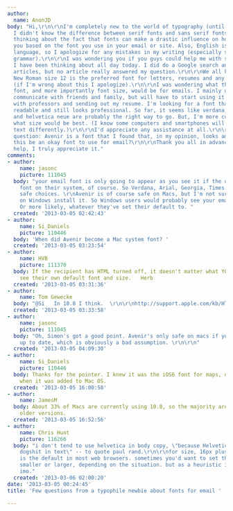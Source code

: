 ```yaml
---
author:
  name: AnonJD
body: "Hi,\r\n\r\nI'm completely new to the world of typography (until this weekend
  I didn't know the difference between serif fonts and sans serif fonts), and after
  thinking about the fact that fonts can make a drastic influence on how someone perceives
  you based on the font you use in your email or site. Also, English is not my first
  language, so I apologize for any mistakes in my writing (especially spelling and
  grammar).\r\n\r\nI was wondering you if you guys could help me with something that
  I have been thinking about all day today. I did do a Google search and read many
  articles, but no article really answered my question.\r\n\r\nWe all know that Times
  New Roman size 12 is the preferred font for letters, resumes and any serious communication
  (if I'm wrong about this I apologize).\r\n\r\nI was wondering what the equivalent
  font, and more importantly font size, would be for emails. I mainly use email to
  communicate with friends and family, but will have to start using it for communicating
  with professors and sending out my resume. I'm looking for a font that is easily
  readable and still looks professional. So far, it seems like verdana, helvetica
  and helvetica neue are probably the right way to go. But, I'm more curious to know
  what size would be best. (I know some computers and smartphones will display the
  text differently.)\r\n\r\nI'd appreciate any assistance at all.\r\n\r\nOne last
  question: Avenir is a font that I found that, in my opinion, looks amazing. Would
  this be an okay font to use for email?\r\n\r\nThank you all in advance for your
  help, I truly appreciate it."
comments:
- author:
    name: jasonc
    picture: 111045
  body: "your email font is only going to appear as you see it if the user has the
    font on their system, of course. So Verdana, Arial, Georgia, Times New Roman are
    safe choices. \r\nAvenir is of course safe on Macs, but I'm not sure what packages
    on Windows install it. So Windows users would probably see your email in Arial.
    Or more likely, whatever they've set their default to. "
  created: '2013-03-05 02:42:43'
- author:
    name: Si_Daniels
    picture: 110446
  body: 'When did Avenir become a Mac system font? '
  created: '2013-03-05 03:23:54'
- author:
    name: HVB
    picture: 111370
  body: If the recipient has HTML turned off, it doesn't matter what YOU use. They'll
    see their own default font and size.   Herb
  created: '2013-03-05 03:31:36'
- author:
    name: Tom Gewecke
  body: "@Si   In 10.8 I think.  \r\n\r\nhttp://support.apple.com/kb/HT5379"
  created: '2013-03-05 03:33:58'
- author:
    name: jasonc
    picture: 111045
  body: "Oh, Simon's got a good point. Avenir's only safe on macs if you assume everyone's
    up to date, which is obviously a bad assumption. \r\n\r\n"
  created: '2013-03-05 04:09:30'
- author:
    name: Si_Daniels
    picture: 110446
  body: Thanks for the pointer. I knew it was the iOS6 font for maps, didn't know
    when it was added to Mac OS.
  created: '2013-03-05 16:00:58'
- author:
    name: JamesM
  body: About 33% of Macs are currently using 10.8, so the majority are still running
    older versions.
  created: '2013-03-05 16:52:56'
- author:
    name: Chris Hunt
    picture: 116266
  body: "i don't tend to use helvetica in body copy, \"because Helvetica looks like
    dogshit in text\" -- to quote paul rand.\r\n\r\nfor size, 16px plus is best. 16px
    is the default in most web browsers. sometimes you'd want to set the font size
    smaller or larger, depending on the situation. but as a heuristic it's solid,
    imo."
  created: '2013-03-06 02:00:20'
date: '2013-03-05 00:24:45'
title: 'Few questions from a typophile newbie about fonts for email '

---
```


